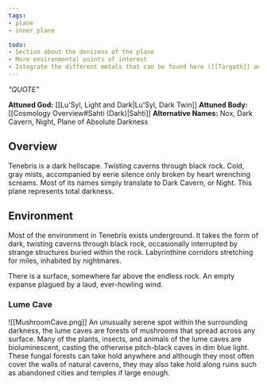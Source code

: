 ```yaml
---
tags:
- plane
- inner_plane

todo: 
- Section about the denizens of the plane
- More environmental points of interest
- Integrate the different metals that can be found here ([[Targath]] and [[Aururum]])
---
```

*"QUOTE"*

**Attuned God:** [[Lu'Syl, Light and Dark|Lu'Syl, Dark Twin]]
**Attuned Body:** [[Cosmology Overview#Sahti (Dark)|Sahti]]
**Alternative Names:** Nox, Dark Cavern, Night, Plane of Absolute Darkness
## Overview
Tenebris is a dark hellscape. Twisting caverns through black rock. Cold, gray mists, accompanied by eerie silence only broken by heart wrenching screams. Most of its names simply translate to Dark Cavern, or Night. This plane represents total darkness.
## Environment
Most of the environment in Tenebris exists underground. It takes the form of dark, twisting caverns through black rock, occasionally interrupted by strange structures buried within the rock. Labyrinthine corridors stretching for miles, inhabited by nightmares.

There is a surface, somewhere far above the endless rock. An empty expanse plagued by a laud, ever-howling wind.
### Lume Cave
![[MushroomCave.png]]
An unusually serene spot within the surrounding darkness, the lume caves are forests of mushrooms that spread across any surface. Many of the plants, insects, and animals of the lume caves are bioluminescent, casting the otherwise pitch-black caves in dim blue light. These fungal forests can take hold anywhere and although they most often cover the walls of natural caverns, they may also take hold along ruins such as abandoned cities and temples if large enough.